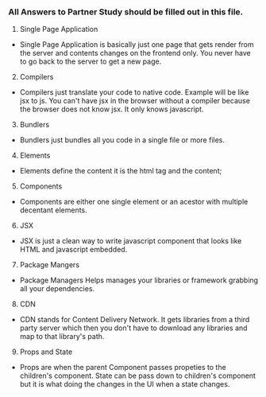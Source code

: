 ### All Answers to Partner Study should be filled out in this file.

1. Single Page Application
* Single Page Application is basically just one page that gets render from the server and contents changes on the frontend only.  You never have to go back to the server to get a new page.

2. Compilers
* Compilers just translate your code to native code.  Example will be like jsx to js.  You can't have jsx in the browser without a compiler because the browser does not know jsx. It only knows javascript.

3. Bundlers
* Bundlers just bundles all you code in a single file or more files.

4. Elements
* Elements define the content it is the html tag and the content;

5. Components
* Components are either one single element or an acestor with multiple decentant elements.

6. JSX
* JSX is just a clean way to write javascript component that looks like HTML and javascript embedded.

7. Package Mangers
* Package Managers Helps manages your libraries or framework grabbing all your dependencies.

8. CDN
* CDN stands for Content Delivery Network.  It gets libraries from a third party server which then you don't have to download any libraries and map to that library's path.

9. Props and State
* Props are when the parent Component passes propeties to the children's component.  State can be pass down to children's component but it is what doing the changes in the UI when a state changes.
